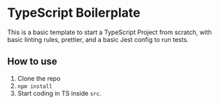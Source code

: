 # TypeScript Boilerplate

This is a basic template to start a TypeScript Project from scratch, with basic linting rules, prettier, and a basic Jest config to run tests.

## How to use

1. Clone the repo
2. `npm install`
3. Start coding in TS inside `src`.
